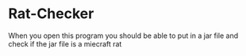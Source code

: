 # Rat-Checker
When you open this program you should be able to put in a jar file and check if the jar file is a miecraft rat
